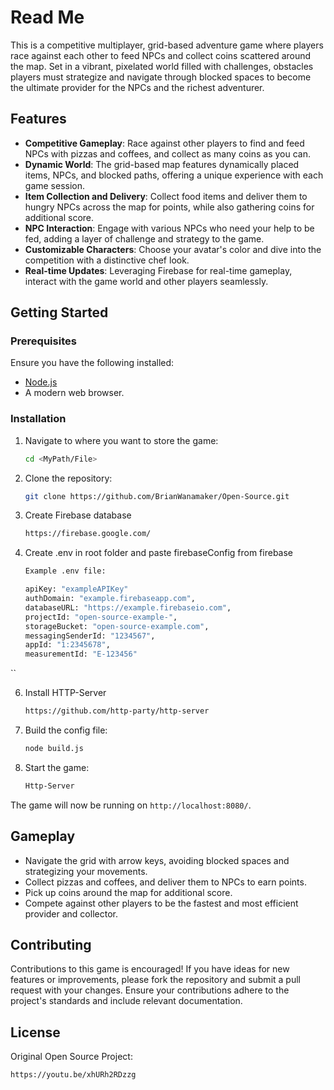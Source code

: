 # Read Me

This is a competitive multiplayer, grid-based adventure game where players race against each other to feed NPCs and collect coins scattered around the map. Set in a vibrant, pixelated world filled with challenges, obstacles players must strategize and navigate through blocked spaces to become the ultimate provider for the NPCs and the richest adventurer.

## Features

- **Competitive Gameplay**: Race against other players to find and feed NPCs with pizzas and coffees, and collect as many coins as you can.
- **Dynamic World**: The grid-based map features dynamically placed items, NPCs, and blocked paths, offering a unique experience with each game session.
- **Item Collection and Delivery**: Collect food items and deliver them to hungry NPCs across the map for points, while also gathering coins for additional score.
- **NPC Interaction**: Engage with various NPCs who need your help to be fed, adding a layer of challenge and strategy to the game.
- **Customizable Characters**: Choose your avatar's color and dive into the competition with a distinctive chef look.
- **Real-time Updates**: Leveraging Firebase for real-time gameplay, interact with the game world and other players seamlessly.

## Getting Started

### Prerequisites

Ensure you have the following installed:

- [Node.js](https://nodejs.org/)
- A modern web browser.

### Installation

1. Navigate to where you want to store the game:
   ```sh
   cd <MyPath/File>
   ```

2. Clone the repository:
   ```sh
   git clone https://github.com/BrianWanamaker/Open-Source.git
   ```

3. Create Firebase database
   ```sh
   https://firebase.google.com/
   ```
4. Create .env in root folder and paste firebaseConfig from firebase
   ```sh
   Example .env file:
   
   apiKey: "exampleAPIKey"
   authDomain: "example.firebaseapp.com",
   databaseURL: "https://example.firebaseio.com",
   projectId: "open-source-example-",
   storageBucket: "open-source-example.com",
   messagingSenderId: "1234567",
   appId: "1:2345678",
   measurementId: "E-123456"
  ``

6. Install HTTP-Server
   ```sh
   https://github.com/http-party/http-server
   ```
7. Build the config file:
   ```sh
   node build.js
   ```
8. Start the game:
   ```sh
   Http-Server
   ```

The game will now be running on `http://localhost:8080/`.

## Gameplay

- Navigate the grid with arrow keys, avoiding blocked spaces and strategizing your movements.
- Collect pizzas and coffees, and deliver them to NPCs to earn points.
- Pick up coins around the map for additional score.
- Compete against other players to be the fastest and most efficient provider and collector.

## Contributing

Contributions to this game is encouraged! If you have ideas for new features or improvements, please fork the repository and submit a pull request with your changes. Ensure your contributions adhere to the project's standards and include relevant documentation.

## License

Original Open Source Project:

```sh
https://youtu.be/xhURh2RDzzg
```
